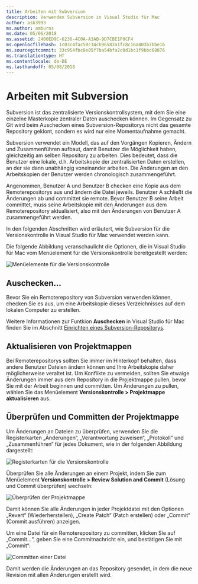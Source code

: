 ```yaml
---
title: Arbeiten mit Subversion
description: Verwenden Subversion in Visual Studio für Mac
author: asb3993
ms.author: amburns
ms.date: 05/06/2018
ms.assetid: 2400ED9C-6236-4C0A-A3AB-9D7CBE1F0CF4
ms.openlocfilehash: 1c03c4fac50c34cb96583a1fc8c16a403b7bbe1b
ms.sourcegitcommit: 33c954fbc8e05f7ba54bfa2c0d1bc1f9bbc68876
ms.translationtype: HT
ms.contentlocale: de-DE
ms.lasthandoff: 05/08/2018
---
```

# <a name="working-with-subversion"></a>Arbeiten mit Subversion

Subversion ist das zentralisierte Versionskontrollsystem, mit dem Sie eine einzelne Masterkopie zentraler Daten auschecken können. Im Gegensatz zu Git wird beim Auschecken eines Subversion-Repositorys nicht das gesamte Repository geklont, sondern es wird nur eine Momentaufnahme gemacht.

Subversion verwendet ein Modell, das auf den Vorgängen Kopieren, Ändern und Zusammenführen aufbaut, damit Benutzer die Möglichkeit haben, gleichzeitig am selben Repository zu arbeiten. Dies bedeutet, dass die Benutzer eine lokale, d.h. Arbeitskopie der zentralisierten Daten erstellen, an der sie dann unabhängig voneinander arbeiten. Die Änderungen an den Arbeitskopien der Benutzer werden chronologisch zusammengeführt.

Angenommen, Benutzer A und Benutzer B checken eine Kopie aus dem Remoterepositorys aus und ändern die Datei jeweils. Benutzer A schließt die Änderungen ab und committet sie remote. Bevor Benutzer B seine Arbeit committet, muss seine Arbeitskopie mit den Änderungen aus dem Remoterepository aktualisiert, also mit den Änderungen von Benutzer A zusammengeführt werden.

In den folgenden Abschnitten wird erläutert, wie Subversion für die Versionskontrolle in Visual Studio für Mac verwendet werden kann.

Die folgende Abbildung veranschaulicht die Optionen, die in Visual Studio für Mac vom Menüelement für die Versionskontrolle bereitgestellt werden:

![Menüelemente für die Versionskontrolle](media/version-control-svnVersionControlMenu.png)

## <a name="checkout"></a>Auschecken…

Bevor Sie ein Remoterepository von Subversion verwenden können, checken Sie es aus, um eine Arbeitskopie dieses Verzeichnisses auf dem lokalen Computer zu erstellen.

Weitere Informationen zur Funtkion **Auschecken** in Visual Studio für Mac finden Sie im Abschnitt [Einrichten eines Subversion-Repositorys](~/set-up-subversion-repository.md).

## <a name="update-solution"></a>Aktualisieren von Projektmappen

Bei Remoterepositorys sollten Sie immer im Hinterkopf behalten, dass andere Benutzer Dateien ändern können und Ihre Arbeitskopie daher möglicherweise veraltet ist. Um Konflikte zu vermeiden, sollten Sie etwaige Änderungen immer aus dem Repository in die Projektmappe pullen, bevor Sie mit der Arbeit beginnen und committen. Um Änderungen zu pullen, wählen Sie das Menüelement **Versionskontrolle > Projektmappe aktualisieren** aus.

## <a name="review-solution-and-commit"></a>Überprüfen und Committen der Projektmappe

Um Änderungen an Dateien zu überprüfen, verwenden Sie die Registerkarten „Änderungen“, „Verantwortung zuweisen“, „Protokoll“ und „Zusammenführen“ für jedes Dokument, wie in der folgenden Abbildung dargestellt:

![Registerkarten für die Versionskontrolle](media/version-control-vcTabs.png)

Überprüfen Sie alle Änderungen an einem Projekt, indem Sie zum Menüelement **Versionskontrolle > Review Solution and Commit** (Lösung und Commit überprüfen) wechseln:

![Überprüfen der Projektmappe](media/version-control-vcStatus.png)

Damit können Sie alle Änderungen in jeder Projektdatei mit den Optionen „Revert“ (Wiederherstellen), „Create Patch“ (Patch erstellen) oder „Commit“ (Commit ausführen) anzeigen.

Um eine Datei für ein Remoterepository zu committen, klicken Sie auf „Commit...“, geben Sie eine Commitnachricht ein, und bestätigen Sie mit „Commit“:


![Committen einer Datei](media/version-control-svnCommit.png)

Damit werden die Änderungen an das Repository gesendet, in dem die neue Revision mit allen Änderungen erstellt wird.
